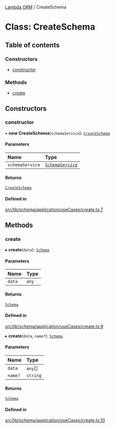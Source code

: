 [Lambda ORM](../README.md) / CreateSchema

# Class: CreateSchema

## Table of contents

### Constructors

- [constructor](CreateSchema.md#constructor)

### Methods

- [create](CreateSchema.md#create)

## Constructors

### constructor

• **new CreateSchema**(`schemaService`): [`CreateSchema`](CreateSchema.md)

#### Parameters

| Name | Type |
| :------ | :------ |
| `schemaService` | [`SchemaService`](SchemaService.md) |

#### Returns

[`CreateSchema`](CreateSchema.md)

#### Defined in

[src/lib/schema/application/useCases/create.ts:7](https://github.com/lambda-orm/lambdaorm-base/blob/eca2d8e/src/lib/schema/application/useCases/create.ts#L7)

## Methods

### create

▸ **create**(`data`): [`Schema`](../interfaces/Schema.md)

#### Parameters

| Name | Type |
| :------ | :------ |
| `data` | `any` |

#### Returns

[`Schema`](../interfaces/Schema.md)

#### Defined in

[src/lib/schema/application/useCases/create.ts:9](https://github.com/lambda-orm/lambdaorm-base/blob/eca2d8e/src/lib/schema/application/useCases/create.ts#L9)

▸ **create**(`data`, `name?`): [`Schema`](../interfaces/Schema.md)

#### Parameters

| Name | Type |
| :------ | :------ |
| `data` | `any`[] |
| `name?` | `string` |

#### Returns

[`Schema`](../interfaces/Schema.md)

#### Defined in

[src/lib/schema/application/useCases/create.ts:10](https://github.com/lambda-orm/lambdaorm-base/blob/eca2d8e/src/lib/schema/application/useCases/create.ts#L10)

